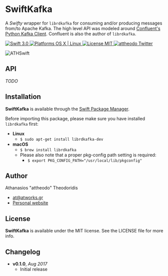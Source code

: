 # SwiftKafka
A *Swifty* wrapper for `librdkafka` for consuming and/or producing messages from/to Apache Kafka. The high level API was modeled around [Confluent's Python Kafka Client](https://github.com/confluentinc/confluent-kafka-python). Confluent is also the author of `librdkafka`.
<p>
    <a href="https://developer.apple.com/swift/" target="_blank">
        <img src="https://img.shields.io/badge/Swift-3.0-orange.svg?style=flat" alt="Swift 3.0">
    </a>
    <a href="https://developer.apple.com/swift/" target="_blank">
        <img src="https://img.shields.io/badge/Platforms-OS%20X%20%7C%20Linux%20-lightgray.svg?style=flat" alt="Platforms OS X | Linux">
    </a>
    <a href="http://perfect.org/licensing.html" target="_blank">
        <img src="https://img.shields.io/badge/License-MIT-lightgrey.svg?style=flat" alt="License MIT">
    </a>
    <a href="http://twitter.com/attheodo" target="_blank">
        <img src="https://img.shields.io/badge/Twitter-@attheodo-blue.svg?style=flat" alt="attheodo Twitter">
    </a>
</p>

<img src="https://photos-2.dropbox.com/t/2/AAApXdGdeOLwHS8cW-a3QjTo5cRJP7OKdl0b3r1Z_sw_Hw/12/1237004/png/32x32/3/1503856800/0/2/logo.png/EIXuhwEYnI2-7QMgAigCKAQ/_xuoBYEWM4X5XhwcDDkcd_TGYfSAggpmhKQxU22FI6E?dl=0&size=2048x1536&size_mode=3" alt="ATHSwift">

## API
*TODO*

## Installation

**SwiftKafka** is available through the [Swift Package Manager](https://swift.org/package-manager/).

Before importing this package, please make sure you have installed `librdkafka` first:
- **Linux**
    - `$ sudo apt-get install librdkafka-dev`
- **macOS**
    - `$ brew install librdkafka`
    - Please also note that a proper pkg-config path setting is required:
        - `$ export PKG_CONFIG_PATH="/usr/local/lib/pkgconfig"`

## Author

Athanasios "attheodo" Theodoridis
- <a href="mailto:at@atworks.gr">at@atworks.gr</a>
- <a href="http://attheo.do">Personal website</a>

## License

**SwiftKafka** is available under the MIT license. See the LICENSE file for more info.

## Changelog
- **v0.1.0**, *Aug 2017*
    - Initial release
